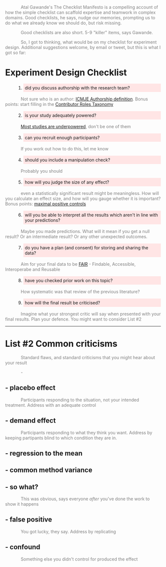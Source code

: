 <style type="text/css">
  p {
    color: #808080;
    text-indent:10%;
  }
  ol li {
  background: #ffe5e5;
  padding: 5px;
  margin-left: 35px;
}

</style>

Atal Gawande's The Checklist Manifesto is a compelling account of how the simple checklist can scaffold expertise and teamwork in complex domains. Good checklists, he says, nudge our memories, prompting us to do what we already know we should do, but risk missing.

Good checklists are also short. 5-9 "killer" items, says Gawande. 

So, I got to thinking, what would be on my checklist for experiment design. Additional suggestions welcome, by email or tweet, but this is what I got so far:

# Experiment Design Checklist

1. did you discuss authorship with the research team?

Not sure who is an author: [ICMJE Authorship definition](http://www.icmje.org/recommendations/browse/roles-and-responsibilities/defining-the-role-of-authors-and-contributors.html). Bonus points: start filling in the [Contributor Roles Taxonomy](https://casrai.org/credit/)

2. is your study adequately powered?

[Most studies are underpowered](https://journals.plos.org/plosbiology/article?id=10.1371/journal.pbio.2000797), don't be one of them

3. can you recruit enough participants?

If you work out how to do this, let me know

4. should you include a manipulation check?

Probably you should

5. how will you judge the size of any effect?

even a statistically significant result might be meaningless. How will you calculate an effect size, and how will you gauge whether it is important? Bonus points: [maximal positive controls](https://www.sciencedirect.com/science/article/pii/S0022103120304224) 

6. will you be able to interpret all the results which aren't in line with your predictions?

Maybe you made predictions. What will it mean if you get a null result? Or an intermediate result? Or any other unexpected outcomes.

7. do you have a plan (and consent) for storing and sharing the data?

Aim for your final data to be [FAIR](https://www.go-fair.org/fair-principles/) - Findable, Accessible, Interoperabe and Reusable

8. have you checked prior work on this topic?

How systematic was that review of the previous literature?

9. how will the final result be criticised?

Imagine what your strongest critic will say when presented with your final results. Plan your defence. You might want to consider List #2

***

# List #2 Common criticisms

Standard flaws, and standard criticisms that you might hear about your result

\- 

## - placebo effect

Participants responding to the situation, not your intended treatment. Address with an adequate control

## - demand effect

Participants responding to what they think you want. Address by keeping partipants blind to which condition they are in.

## - regression to the mean

## - common method variance

## - so what?

This was obvious, says everyone *after* you've done the work to show it happens

## - false positive

You got lucky, they say. Address by replicating

## - confound

Something else you didn't control for produced the effect
